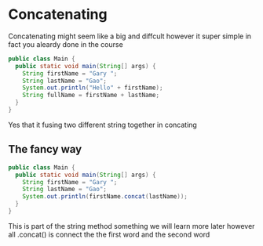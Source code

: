 # Concatenating

Concatenating might seem like a big and diffcult however it super simple in fact you aleardy done in the course

```java
public class Main {
  public static void main(String[] args) {
    String firstName = "Gary ";
    String lastName = "Gao";
    System.out.println("Hello" + firstName);
    String fullName = firstName + lastName;
  }
}
```

Yes that it fusing two different string together in concating

## The fancy way

```java
public class Main {
  public static void main(String[] args) {
    String firstName = "Gary ";
    String lastName = "Gao";
    System.out.println(firstName.concat(lastName));
  }
}
```

This is part of the string method something we will learn more later however all .concat() is connect the the first word and the second word